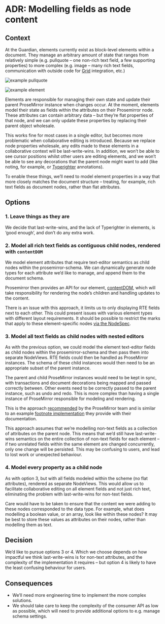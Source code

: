 # ADR: Modelling fields as node content
## Context

At the Guardian, elements currently exist as block-level elements within a document. They manage an arbitrary amount of state that ranges from relatively simple (e.g. pullquote – one non-rich text field, a few supporting properties) to more complex (e.g. image – many rich text fields, communication with outside code for [Grid](https://github.com/guardian/grid) integration, etc.)

![example pullquote](./images/example-pullquote.png)

![example element](./images/example-element.png)

Elements are responsible for managing their own state and update their parent ProseMirror instance when changes occur. At the moment, elements model their state as fields within the attributes on their Prosemirror node. These attributes can contain arbitrary data – but they’re flat properties of that node, and we can only update these properties by replacing their parent object wholesale.

This works fine for most cases in a single editor, but becomes more problematic when collaborative editing is introduced. Because we replace node properties wholesale, any edits made to these elements in a collaborative context will be last-write-wins. In addition, we won’t be able to see cursor positions whilst other users are editing elements, and we won’t be able to see any decorations that the parent node might want to add (like noting, for example, or [Typerighter](https://github.com/guardian/typerighter) annotations).

To enable these things, we’ll need to model element properties in a way that more closely matches the document structure – treating, for example, rich text fields as document nodes, rather than flat attributes.

## Options

### 1. Leave things as they are

We decide that last-write-wins, and the lack of Typerighter in elements, is ‘good enough’, and don’t do any extra work.

### 2. Model all rich text fields as contiguous child nodes, rendered with `contentDOM`

We model element attributes that require text-editor semantics as child nodes within the prosemirror-schema. We can dynamically generate node types for each attribute we’d like to manage, and append them to the document schema.

Prosemirror then provides an API for our element, [contentDOM](https://prosemirror.net/docs/ref/#view.NodeView.contentDOM), which will take responsibility for rendering the node’s children and handling updates to the content.

There is an issue with this approach, it limits us to only displaying RTE fields next to each other. This could present issues with various element types with different layout requirements. It should be possible to restrict the marks that apply to these element-specific nodes [via the NodeSpec](https://prosemirror.net/docs/ref/#model.NodeSpec.marks).

### 3. Model all text fields as child nodes with nested editors

As with the previous option, we could model the element text-editor fields as child nodes within the prosemirror-schema and then pass them into separate NodeViews. RTE fields could then be handled as ProseMirror instances. The schema of these child instances would then need to be an appropriate subset of the parent instance.

The parent and child ProseMirror instances would need to be kept in sync, with transactions and document decorations being mapped and passed correctly between. Other events need to be correctly passed to the parent instance, such as undo and redo. This is more complex than having a single instance of ProseMirror responsible for modeling and rendering.

This is the approach [recommended](https://discuss.prosemirror.net/t/nodeviews-with-nested-first-class-rich-text-fields/3525) by the ProseMirror team and is similar to an example [footnote implementation](https://prosemirror.net/examples/footnote/) they provide with their documentation. 

This approach assumes that we’re modelling non-text fields as a collection of attributes on the parent node. This means that we’d still have last-write-wins semantics on the entire collection of non-text fields for each element – if two unrelated fields within the same element are changed concurrently, only one change will be persisted. This may be confusing to users, and lead to lost work or unexpected behaviour.

### 4. Model every property as a child node

As with option 3, but with all fields modeled within the scheme (no flat attributes), rendered as separate NodeViews. This would allow us to facilitate collaborative editing on all element fields and not just rich text, eliminating the problem with last-write-wins for non-text fields.

Care would have to be taken to ensure that the content we were adding to these nodes corresponded to the data type. For example, what does modelling a boolean value, or an array, look like within these nodes? It may be best to store these values as attributes on their nodes, rather than modelling them as text.

## Decision

We’d like to pursue options 3 or 4. Which we choose depends on how impactful we think last-write-wins is for non-text attributes, and the complexity of the implementation it requires – but option 4 is likely to have the least confusing behaviour for users.

## Consequences

- We’ll need more engineering time to implement the more complex solutions.
- We should take care to keep the complexity of the consumer API as low as possible, which will need to provide additional options to e.g. manage schema settings.


